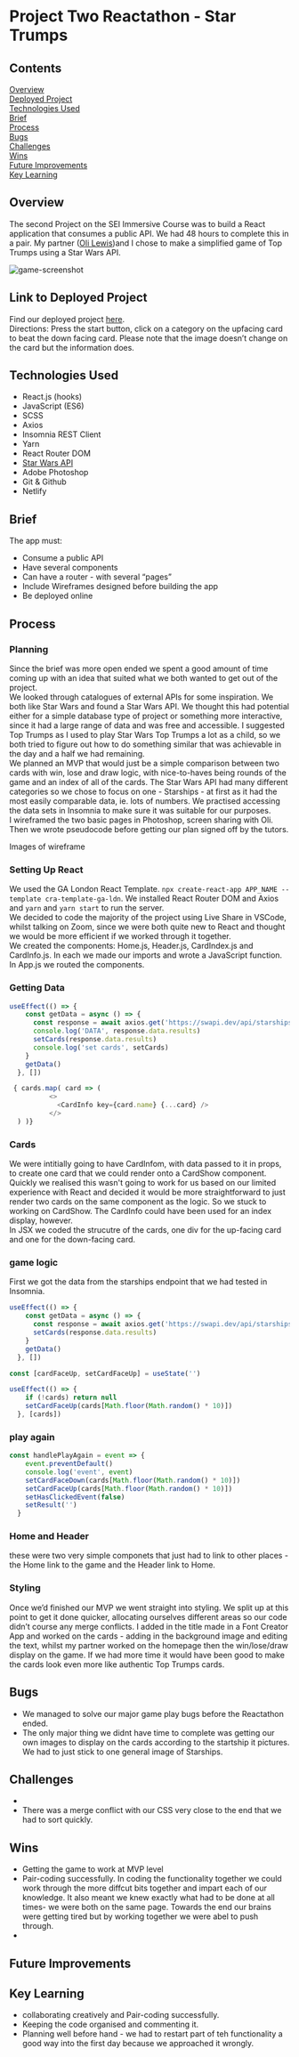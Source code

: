 
# Project Two Reactathon - Star Trumps

## Contents
[Overview](#overview)<br/>
[Deployed Project](#project)<br/>
[Technologies Used](#tech)<br/>
[Brief](#brief)<br/>
[Process](#process)<br/>
[Bugs](#bugs)<br/>
[Challenges](#challenges)<br/>
[Wins](#wins)<br/>
[Future Improvements](#future)<br/>
[Key Learning](#learning)<br/>


## <a name="overview"></a>Overview
The second Project on the SEI Immersive Course was to build a React application that consumes a public API. We had 48 hours to complete this in a pair. My partner ([Oli Lewis](https://github.com/olilewis1))and I chose to make a simplified game of Top Trumps using a Star Wars API.
</br>

![game-screenshot](./src/images/screenshot-1.png)

## <a name="project"></a>Link to Deployed Project
Find our deployed project [here](https://star-trumps.netlify.app/). </br>
Directions: Press the start button, click on a category on the upfacing card to beat the down facing card. Please note that the image doesn’t change on the card but the information does. 

## <a name="tech"></a>Technologies Used
* React.js (hooks)
* JavaScript (ES6)
* SCSS
* Axios
* Insomnia REST Client
* Yarn
* React Router DOM
* [Star Wars API](https://swapi.dev/)
* Adobe Photoshop
* Git & Github
* Netlify

## <a name="brief"></a>Brief
The app must:
* Consume a public API
* Have several components
* Can have a router - with several “pages”
* Include Wireframes designed before building the app
* Be deployed online

## <a name="process"></a>Process

### Planning

Since the brief was more open ended we spent a good amount of time coming up with an idea that suited what we both wanted to get out of the project. </br>
We looked through catalogues of external APIs for some inspiration. We both like Star Wars and found a Star Wars API. We thought this had potential either for a simple database type of project or something more interactive, since it had a large range of data and was free and accessible. I suggested Top Trumps as I used to play Star Wars Top Trumps a lot as a child, so we both tried to figure out how to do something similar that was achievable in the day and a half we had remaining. </br>
We planned an MVP that would just be a simple comparison between two cards with win, lose and draw logic, with nice-to-haves being rounds of the game and an index of all of the cards. The Star Wars API had many different categories so we chose to focus on one - Starships - at first as it had the most easily comparable data, ie. lots of numbers. We practised accessing the data sets in Insomnia to make sure it was suitable for our purposes. </br>
I wireframed the two basic pages in Photoshop, screen sharing with Oli. Then we wrote pseudocode before getting our plan signed off by the tutors. </br>

Images of wireframe

### Setting Up React

We used the GA London React Template. `npx create-react-app APP_NAME --template cra-template-ga-ldn`. We installed React Router DOM and Axios and `yarn` and `yarn start` to run the server. </br>
We decided to code the majority of the project using Live Share in VSCode, whilst talking on Zoom, since we were both quite new to React and thought we would be more efficient if we worked through it together. </br>
We created the components: Home.js, Header.js, CardIndex.js and CardInfo.js. In each we made our imports and wrote a JavaScript function. In App.js we routed the components. 

### Getting Data

```javascript
useEffect(() => {
    const getData = async () => {
      const response = await axios.get('https://swapi.dev/api/starships/')
      console.log('DATA', response.data.results)
      setCards(response.data.results)
      console.log('set cards', setCards)
    }
    getData()
  }, [])
```
```javascript
 { cards.map( card => ( 
          <>
            <CardInfo key={card.name} {...card} />
          </>
  ) )}
```

### Cards
We were intitially going to have CardInfom, with data passed to it in props, to create one card that we could render onto a CardShow component. Quickly we realised this wasn't going to work for us based on our limited experience with React and decided it would be more straightforward to just render two cards on the same component as the logic. So we stuck to working on CardShow. The CardInfo could have been used for an index display, however. </br>
In JSX we coded the strucutre of the cards, one div for the up-facing card and one for the down-facing card. 


### game logic

First we got the data from the starships endpoint that we had tested in Insomnia. 

```javascript
useEffect(() => {
    const getData = async () => {
      const response = await axios.get('https://swapi.dev/api/starships/')
      setCards(response.data.results)
    }
    getData()
  }, [])
```
```javascript
const [cardFaceUp, setCardFaceUp] = useState('')

useEffect(() => { 
    if (!cards) return null
    setCardFaceUp(cards[Math.floor(Math.random() * 10)])
  }, [cards])
```

### play again

```javascript
const handlePlayAgain = event => {
    event.preventDefault()
    console.log('event', event)
    setCardFaceDown(cards[Math.floor(Math.random() * 10)])
    setCardFaceUp(cards[Math.floor(Math.random() * 10)])
    setHasClickedEvent(false)
    setResult('')
  }
```

### Home and Header
these were two very simple componets that just had to link to other places - the Home link to the game and the Header link to Home. 



### Styling 
Once we’d finished our MVP we went straight into styling. We split up at this point to get it done quicker, allocating ourselves different areas so our code didn’t course any merge conflicts. I added in the title made in a Font Creator App and worked on the cards - adding in the background image and editing the text, whilst my partner worked on the homepage then the win/lose/draw display on the game. 
If we had more time it would have been good to make the cards look even more like authentic Top Trumps cards. 

## <a name="bugs"></a>Bugs
- We managed to solve our major game play bugs before the Reactathon ended. 
- The only major thing we didnt have time to complete was getting our own images to display on the cards according to the startship it pictures. We had to just stick to one general image of Starships. 

## <a name="challenges"></a>Challenges
- 
- There was a merge conflict with our CSS very close to the end that we had to sort quickly. 

## <a name="wins"></a>Wins
- Getting the game to work at MVP level
- Pair-coding successfully. In coding the functionality together we could work through the more diffcut bits together and impart each of our knowledge. It also meant we knew exactly what had to be done at all times- we were both on the same page. Towards the end our brains were getting tired but by working together we were abel to push through. 
- 

## <a name="future"></a>Future Improvements

## <a name="learning"></a>Key Learning
- collaborating creatively and Pair-coding successfully.
- Keeping the code organised and commenting it.
- Planning well before hand - we had to restart part of teh functionality a good way into the first day because we approached it wrongly. 








